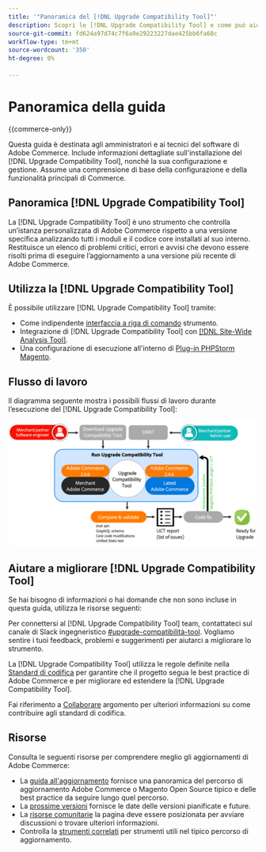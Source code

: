 ```yaml
---
title: '"Panoramica del [!DNL Upgrade Compatibility Tool]"'
description: Scopri le [!DNL Upgrade Compatibility Tool] e come può aiutarti con il tuo progetto Adobe Commerce.
source-git-commit: fd624a97d74c7f6a9e29223227dae425bb6fa68c
workflow-type: tm+mt
source-wordcount: '350'
ht-degree: 0%

---
```



# Panoramica della guida

{{commerce-only}}

Questa guida è destinata agli amministratori e ai tecnici del software di Adobe Commerce. Include informazioni dettagliate sull&#39;installazione del [!DNL Upgrade Compatibility Tool], nonché la sua configurazione e gestione. Assume una comprensione di base della configurazione e della funzionalità principali di Commerce.

## Panoramica [!DNL Upgrade Compatibility Tool]

La [!DNL Upgrade Compatibility Tool] è uno strumento che controlla un’istanza personalizzata di Adobe Commerce rispetto a una versione specifica analizzando tutti i moduli e il codice core installati al suo interno. Restituisce un elenco di problemi critici, errori e avvisi che devono essere risolti prima di eseguire l’aggiornamento a una versione più recente di Adobe Commerce.

## Utilizza la [!DNL Upgrade Compatibility Tool]

È possibile utilizzare [!DNL Upgrade Compatibility Tool] tramite:

- Come indipendente [interfaccia a riga di comando](../upgrade-compatibility-tool/run.md) strumento.
- Integrazione di [!DNL Upgrade Compatibility Tool] con [[!DNL Site-Wide Analysis Tool]](../upgrade-compatibility-tool/integrate-analysis-tool.md).
- Una configurazione di esecuzione all&#39;interno di [Plug-in PHPStorm Magento](../upgrade-compatibility-tool/run-configuration-phpstorm-plugin.md).

## Flusso di lavoro

Il diagramma seguente mostra i possibili flussi di lavoro durante l’esecuzione del [!DNL Upgrade Compatibility Tool]:

![[!DNL Upgrade Compatibility Tool] Diagramma](../../assets/upgrade-guide/uct-diagram-v5.png)

## Aiutare a migliorare [!DNL Upgrade Compatibility Tool]

Se hai bisogno di informazioni o hai domande che non sono incluse in questa guida, utilizza le risorse seguenti:

Per connettersi al [!DNL Upgrade Compatibility Tool] team, contattateci sul canale di Slack ingegneristico [#upgrade-compatibilità-tool](https://magentocommeng.slack.com/archives/C019Y143U9F). Vogliamo sentire i tuoi feedback, problemi e suggerimenti per aiutarci a migliorare lo strumento.

La [!DNL Upgrade Compatibility Tool] utilizza le regole definite nella [Standard di codifica](https://devdocs.magento.com/guides/v2.4/coding-standards/bk-coding-standards.html) per garantire che il progetto segua le best practice di Adobe Commerce e per migliorare ed estendere la [!DNL Upgrade Compatibility Tool].

Fai riferimento a [Collaborare](https://devdocs.magento.com/guides/v2.4/coding-standards/contributing.html) argomento per ulteriori informazioni su come contribuire agli standard di codifica.

## Risorse

Consulta le seguenti risorse per comprendere meglio gli aggiornamenti di Adobe Commerce:

- La [guida all&#39;aggiornamento](https://experienceleague.adobe.com/docs/commerce-operations/upgrade-guide/overview.html) fornisce una panoramica del percorso di aggiornamento Adobe Commerce o Magento Open Source tipico e delle best practice da seguire lungo quel percorso.
- La [prossime versioni](https://devdocs.magento.com/release/) fornisce le date delle versioni pianificate e future.
- La [risorse comunitarie](https://developer.adobe.com/commerce/contributor/community/) la pagina deve essere posizionata per avviare discussioni o trovare ulteriori informazioni.
- Controlla la [strumenti correlati](https://experienceleague.adobe.com/docs/commerce-operations/upgrade-guide/related-tools.html) per strumenti utili nel tipico percorso di aggiornamento.
